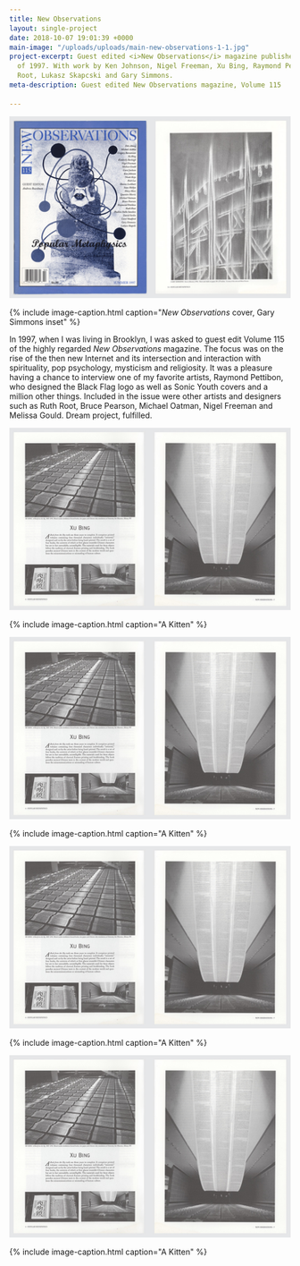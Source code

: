 ```yaml
---
title: New Observations
layout: single-project
date: 2018-10-07 19:01:39 +0000
main-image: "/uploads/uploads/main-new-observations-1-1.jpg"
project-excerpt: Guest edited <i>New Observations</i> magazine published in Summer
  of 1997. With work by Ken Johnson, Nigel Freeman, Xu Bing, Raymond Pettibon, Ruth
  Root, Lukasz Skapcski and Gary Simmons.
meta-description: Guest edited New Observations magazine, Volume 115

---
```

![](/uploads/uploads/main-new-observations-1-1.jpg)

{% include image-caption.html caption="<i>New Observations</i> cover, Gary Simmons inset" %}

In 1997, when I was living in Brooklyn, I was asked to guest edit Volume 115 of the highly regarded <i>New Observations</i> magazine. The focus was on the rise of the then new Internet and its intersection and interaction with spirituality, pop psychology, mysticism and religiosity. It was a pleasure having a chance to interview one of my favorite artists, Raymond Pettibon, who designed the Black Flag logo as well as Sonic Youth covers and a million other things. Included in the issue were other artists and designers such as Ruth Root, Bruce Pearson, Michael Oatman, Nigel Freeman and Melissa Gould. Dream project, fulfilled.

<section class="project-column-one" markdown="1">

![](/uploads/uploads/main-new-observations-inside-1.jpg)

{% include image-caption.html caption="A Kitten" %}

</section>

<section class="project-column-two" markdown="1">

![](/uploads/uploads/main-new-observations-inside-1.jpg)

{% include image-caption.html caption="A Kitten" %}

</section>

<section class="project-column-one" markdown="1">

![](/uploads/uploads/main-new-observations-inside-1.jpg)

{% include image-caption.html caption="A Kitten" %}

</section>

<section class="project-column-two" markdown="1">

![](/uploads/uploads/main-new-observations-inside-1.jpg)

{% include image-caption.html caption="A Kitten" %}

</section>